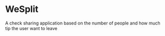 # WeSplit
A check sharing application based on the number of people and how much tip the user want to leave
